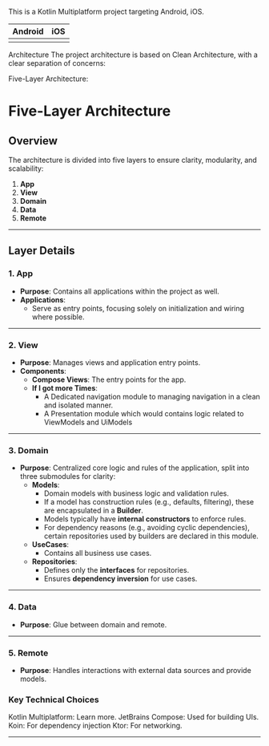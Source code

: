 
This is a Kotlin Multiplatform project targeting Android, iOS.

| Android | iOS | 
| ------ | ------ |
| | |

Architecture
The project architecture is based on Clean Architecture, with a clear separation of concerns:

Five-Layer Architecture:
# Five-Layer Architecture

## Overview

The architecture is divided into five layers to ensure clarity, modularity, and scalability:

1. **App**
2. **View**
4. **Domain**
5. **Data**
5. **Remote**

---

## Layer Details

### 1. App
- **Purpose**: Contains all applications within the project as well.
- **Applications**:
  - Serve as entry points, focusing solely on initialization and wiring where possible.

---

### 2. View
- **Purpose**: Manages views and application entry points.
- **Components**:
  - **Compose Views**: The entry points for the app.
  - **If I got more Times**:
     - A Dedicated navigation module to managing navigation in a clean and isolated manner.
     - A Presentation module which would contains logic related to ViewModels and UiModels

---

### 3. Domain
- **Purpose**: Centralized core logic and rules of the application, split into three submodules for clarity:
  - **Models**:
    - Domain models with business logic and validation rules.
    - If a model has construction rules (e.g., defaults, filtering), these are encapsulated in a **Builder**.
    - Models typically have **internal constructors** to enforce rules.
    - For dependency reasons (e.g., avoiding cyclic dependencies), certain repositories used by builders are declared in this module.
  - **UseCases**:
    - Contains all business use cases.
  - **Repositories**:
    - Defines only the **interfaces** for repositories.
    - Ensures **dependency inversion** for use cases.

---

### 4. Data
- **Purpose**: Glue between domain and remote.

---

### 5. Remote
- **Purpose**: Handles interactions with external data sources and provide models.

### Key Technical Choices

Kotlin Multiplatform: Learn more.
JetBrains Compose: Used for building UIs.
Koin: For dependency injection
Ktor: For networking.

---

